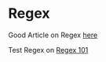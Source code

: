 # Regex

Good Article on Regex [here](https://learnbyexample.github.io/python-regex-cheatsheet/)

Test Regex on [Regex 101](https://regex101.com)

